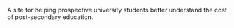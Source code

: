 <title> Aurum </title>


A site for helping prospective university students better understand the cost of post-secondary education.

